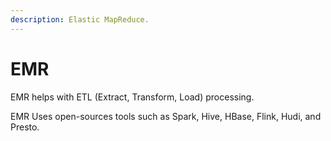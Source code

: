 ```yaml
---
description: Elastic MapReduce.
---
```


# EMR

EMR helps with ETL (Extract, Transform, Load) processing.&#x20;

EMR Uses open-sources tools such as Spark, Hive, HBase, Flink, Hudi, and Presto.
